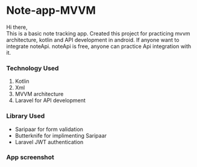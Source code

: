 # Note-app-MVVM
Hi there,<br>
This is a basic note tracking app. Created this project for practicing mvvm architecture, kotlin and API development in android. If anyone want to integrate noteApi. noteApi is free, anyone can practice Api integration with it.<br>

<h3>Technology Used</h3>
<ol type="t">
  <li>Kotlin</li>
  <li>Xml</li>
  <li>MVVM architecture</li>
  <li>Laravel for API development</li></ol>
  
<h3>Library Used</h3>
<ul>
  <li>Saripaar  for form validation</li>
  <li>Butterknife for implimenting Saripaar</li>
  <li>Laravel JWT authentication</li>
</ul>

<h3>App screenshot</h3>
